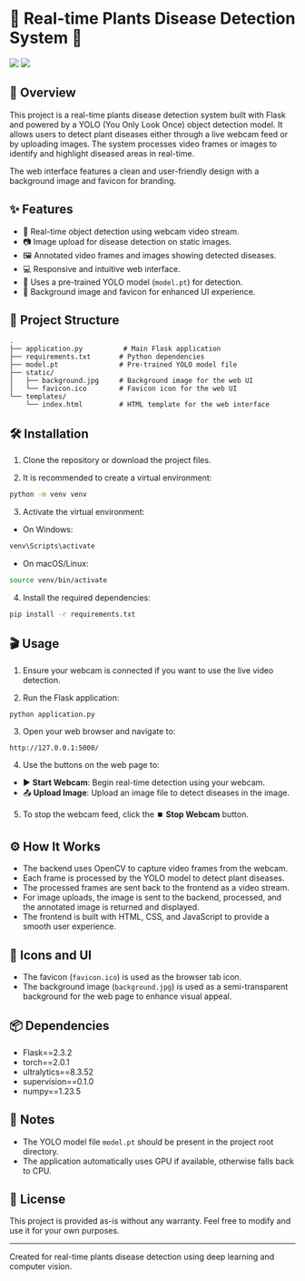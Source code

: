 # 🌿 Real-time Plants Disease Detection System 🌿


![]('Screenshot1.png')
![]('Screenshot2.png')
## 🚀 Overview

This project is a real-time plants disease detection system built with Flask and powered by a YOLO (You Only Look Once) object detection model. It allows users to detect plant diseases either through a live webcam feed or by uploading images. The system processes video frames or images to identify and highlight diseased areas in real-time.

The web interface features a clean and user-friendly design with a background image and favicon for branding.

## ✨ Features

- 🎥 Real-time object detection using webcam video stream.
- 📷 Image upload for disease detection on static images.
- 🖼️ Annotated video frames and images showing detected diseases.
- 💻 Responsive and intuitive web interface.
- 🤖 Uses a pre-trained YOLO model (`model.pt`) for detection.
- 🎨 Background image and favicon for enhanced UI experience.

## 📁 Project Structure

```
.
├── application.py          # Main Flask application
├── requirements.txt       # Python dependencies
├── model.pt               # Pre-trained YOLO model file
├── static/
│   ├── background.jpg     # Background image for the web UI
│   └── favicon.ico        # Favicon icon for the web UI
└── templates/
    └── index.html         # HTML template for the web interface
```

## 🛠️ Installation

1. Clone the repository or download the project files.

2. It is recommended to create a virtual environment:

```bash
python -m venv venv
```

3. Activate the virtual environment:

- On Windows:

```bash
venv\Scripts\activate
```

- On macOS/Linux:

```bash
source venv/bin/activate
```

4. Install the required dependencies:

```bash
pip install -r requirements.txt
```

## 🎬 Usage

1. Ensure your webcam is connected if you want to use the live video detection.

2. Run the Flask application:

```bash
python application.py
```

3. Open your web browser and navigate to:

```
http://127.0.0.1:5000/
```

4. Use the buttons on the web page to:

- ▶️ **Start Webcam**: Begin real-time detection using your webcam.
- 📤 **Upload Image**: Upload an image file to detect diseases in the image.

5. To stop the webcam feed, click the ⏹️ **Stop Webcam** button.

## ⚙️ How It Works

- The backend uses OpenCV to capture video frames from the webcam.
- Each frame is processed by the YOLO model to detect plant diseases.
- The processed frames are sent back to the frontend as a video stream.
- For image uploads, the image is sent to the backend, processed, and the annotated image is returned and displayed.
- The frontend is built with HTML, CSS, and JavaScript to provide a smooth user experience.

## 🎨 Icons and UI

- The favicon (`favicon.ico`) is used as the browser tab icon.
- The background image (`background.jpg`) is used as a semi-transparent background for the web page to enhance visual appeal.

## 📦 Dependencies

- Flask==2.3.2
- torch==2.0.1
- ultralytics==8.3.52
- supervision==0.1.0
- numpy==1.23.5

## 📝 Notes

- The YOLO model file `model.pt` should be present in the project root directory.
- The application automatically uses GPU if available, otherwise falls back to CPU.

## 📄 License

This project is provided as-is without any warranty. Feel free to modify and use it for your own purposes.

---
Created for real-time plants disease detection using deep learning and computer vision.
